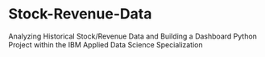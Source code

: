 # Stock-Revenue-Data
Analyzing Historical Stock/Revenue Data and Building a Dashboard
Python Project within the IBM Applied Data Science Specialization
